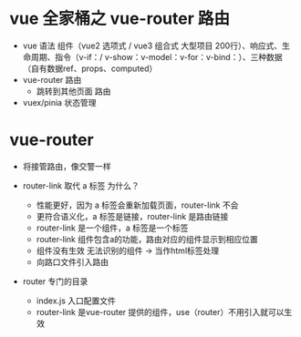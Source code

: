 # vue 全家桶之 vue-router 路由

- vue 语法 组件（vue2 选项式 / vue3 组合式 大型项目 200行）、响应式、生命周期、指令（v-if：/ v-show：v-model：v-for：v-bind：）、三种数据（自有数据ref、props、computed）
- vue-router 路由
  - 跳转到其他页面 路由 
- vuex/pinia 状态管理


# vue-router
- 将接管路由，像交警一样
- router-link 取代 a 标签 为什么？
  - 性能更好，因为 a 标签会重新加载页面，router-link 不会
  - 更符合语义化，a 标签是链接，router-link 是路由链接
  - router-link 是一个组件，a 标签是一个标签
  - router-link 组件包含a的功能，路由对应的组件显示到相应位置
  - 组件没有生效 无法识别的组件 -> 当作html标签处理
  - 向路口文件引入路由

- router 专门的目录
  - index.js 入口配置文件
  - router-link 是vue-router 提供的组件，use（router）不用引入就可以生效